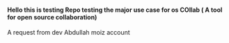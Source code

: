 #### Hello this is testing Repo testing the major use case for os COllab ( A tool for open source collaboration)

A request from dev Abdullah moiz account
